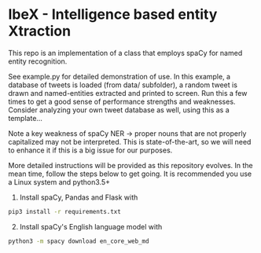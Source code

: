# IbeX - Intelligence based entity Xtraction

This repo is an implementation of a class that employs spaCy for named entity recognition.

See example.py for detailed demonstration of use. In this example, a database of tweets is loaded (from data/ subfolder), a random tweet is drawn and named-entities extracted and printed to screen. Run this a few times to get a good sense of performance strengths and weaknesses. Consider analyzing your own tweet database as well, using this as a template...

Note a key weakness of spaCy NER -> proper nouns that are not properly capitalized may not be interpreted. This is state-of-the-art, so we will need to enhance it if this is a big issue for our purposes.

More detailed instructions will be provided as this repository evolves. In the mean time, follow the steps below to get going. It is recommended you use a Linux system and python3.5+

1. Install spaCy, Pandas and Flask with

```bash
pip3 install -r requirements.txt
```

2. Install spaCy's English language model with

```bash
python3 -m spacy download en_core_web_md
```



